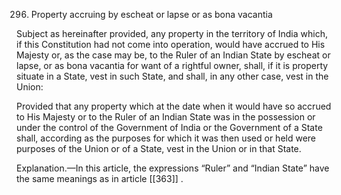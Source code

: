 296. Property accruing by escheat or lapse or as bona vacantia

Subject as hereinafter provided, any property in the territory of India which, if this Constitution had not come into operation, would have accrued to His Majesty or, as the case may be, to the Ruler of an Indian State by escheat or lapse, or as bona vacantia for want of a rightful owner, shall, if it is property situate in a State, vest in such State, and shall, in any other case, vest in the Union:

Provided that any property which at the date when it would have so accrued to His Majesty or to the Ruler of an Indian State was in the possession or under the control of the Government of India or the Government of a State shall, according as the purposes for which it was then used or held were purposes of the Union or of a State, vest in the Union or in that State.

Explanation.—In this article, the expressions “Ruler” and “Indian State” have the same meanings as in article [[363]] .

